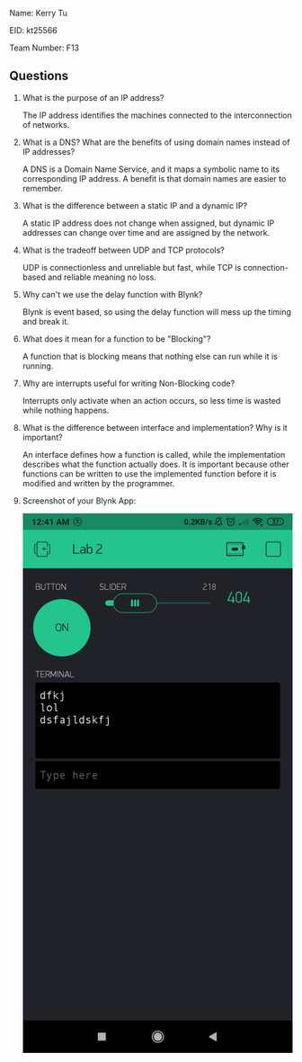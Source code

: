 Name: Kerry Tu

EID: kt25566

Team Number: F13

## Questions

1. What is the purpose of an IP address?

    The IP address identifies the machines connected to the interconnection of networks.

2. What is a DNS? What are the benefits of using domain names instead of IP addresses?

    A DNS is a Domain Name Service, and it maps a symbolic name to its corresponding IP address. A benefit is that domain names are easier to remember.

3. What is the difference between a static IP and a dynamic IP?

    A static IP address does not change when assigned, but dynamic IP addresses can change over time and are assigned by the network.

4. What is the tradeoff between UDP and TCP protocols?

    UDP is connectionless and unreliable but fast, while TCP is connection-based and reliable meaning no loss.

5. Why can't we use the delay function with Blynk?

    Blynk is event based, so using the delay function will mess up the timing and break it.

6. What does it mean for a function to be "Blocking"?

    A function that is blocking means that nothing else can run while it is running.

7. Why are interrupts useful for writing Non-Blocking code?

    Interrupts only activate when an action occurs, so less time is wasted while nothing happens.

8. What is the difference between interface and implementation? Why is it important?

   An interface defines how a function is called, while the implementation describes what the function actually does. It is important because other functions can be written to use the implemented function before it is modified and written by the programmer.

9. Screenshot of your Blynk App:

    ![your image here->](img/BlynkScreenshot.jpg)
